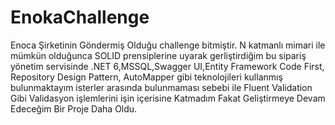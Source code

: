 # EnokaChallenge
Enoca Şirketinin Göndermiş Olduğu challenge bitmiştir. N katmanlı mimari ile mümkün olduğunca SOLID prensiplerine uyarak gerliştirdiğim bu sipariş yönetim servisinde 
.NET 6,MSSQL,Swagger UI,Entity Framework Code First, Repository Design Pattern, AutoMapper gibi teknolojileri kullanmış bulunmaktayım isterler arasında bulunmaması sebebi
ile Fluent Validation Gibi Validasyon işlemlerini işin içerisine Katmadım Fakat Geliştirmeye Devam Edeceğim Bir Proje Daha Oldu.
